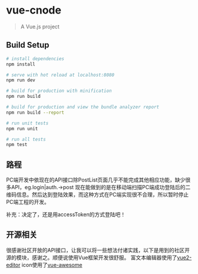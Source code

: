 # vue-cnode

> A Vue.js project

## Build Setup

``` bash
# install dependencies
npm install

# serve with hot reload at localhost:8080
npm run dev

# build for production with minification
npm run build

# build for production and view the bundle analyzer report
npm run build --report

# run unit tests
npm run unit

# run all tests
npm test
```

## 路程

PC端开发中依现在的API接口除PostList页面几乎不能完成其他相应功能，缺少很多API，eg.login|auth.->post
现在能做到的是在移动端扫描PC端成功登陆后的二维码信息。然后达到登陆效果，而这种方式在PC端实现很不合理，所以暂时停止PC端工程的开发。

补充：决定了，还是用accessToken的方式登陆吧！

## 开源相关
很感谢社区开放的API接口，让我可以将一些想法付诸实践，以下是用到的社区开源的模块，感谢之。顺便说使用Vue框架开发很舒服。
富文本编辑器使用了[vue2-editor](https://github.com/davidroyer/vue2-editor)
icon使用了[vue-awesome](https://github.com/Justineo/vue-awesome)
